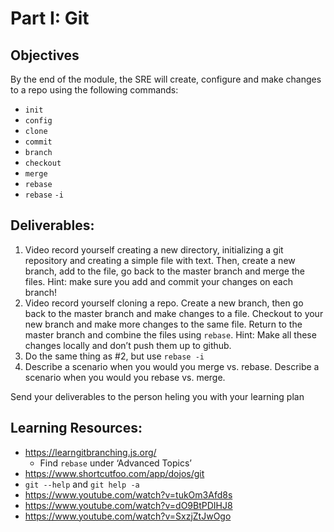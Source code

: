 # Part I: Git
 
## Objectives
By the end of the module, the SRE will create, configure and make changes to a repo using the following commands: 

  - `init` 
  - `config` 
  - `clone`
  - `commit`
  - `branch`
  - `checkout`
  - `merge`
  - `rebase`
  - `rebase` `-i`

## Deliverables: 

1. Video record yourself creating a new directory, initializing a git repository and creating a simple file with text. Then, create a new branch, add to the file, go back to the master branch and merge the files. Hint: make sure you add and commit your changes on each branch! 
2. Video record yourself cloning a repo. Create a new branch, then go back to the master branch and make changes to a file. Checkout to your new branch and make more changes to the same file. Return to the master branch and combine the files using `rebase`. Hint: Make all these changes locally and don’t push them up to github. 
3. Do the same thing as #2, but use `rebase -i` 
4. Describe a scenario when you would you merge vs. rebase. Describe a scenario when you would you rebase vs. merge.

Send your deliverables to the person heling you with your learning plan

## Learning Resources: 

- https://learngitbranching.js.org/ 
  - Find `rebase` under ‘Advanced Topics’ 
- https://www.shortcutfoo.com/app/dojos/git
- `git --help` and `git help -a`
- https://www.youtube.com/watch?v=tukOm3Afd8s
- https://www.youtube.com/watch?v=dO9BtPDIHJ8
- https://www.youtube.com/watch?v=SxzjZtJwOgo


